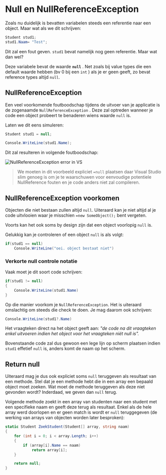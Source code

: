 # Null en NullReferenceException

Zoals nu duidelijk is bevatten variabelen steeds een referentie naar een object. Maar wat als we dit schrijven:

```csharp
Student stud1;
stud1.Naam= "Test";
```

Dit zal een fout geven. `stud1` bevat namelijk nog geen referentie. Maar wat dan wel?

Deze variabele bevat de waarde **`null`** . Net zoals bij value types die een default waarde hebben \(bv 0 bij een `int` \) als je er geen geeft, zo bevat reference types altijd `null`.

## NullReferenceException

Een veel voorkomende foutboodschap tijdens de uitvoer van je applicatie is de zogenaamde `NullReferenceException` . Deze zal optreden wanneer je code een object probeert te benaderen wiens waarde `null` is.

Laten we dit eens simuleren:

```csharp
Student stud1 = null;

Console.WriteLine(stud1.Name);
```

Dit zal resulteren in volgende foutboodschap:

![NullReferenceException error in VS](../../.gitbook/assets/nullref.png)

> We moeten in dit voorbeeld expliciet `=null` plaatsen daar Visual Studio slim genoeg is om je te waarschuwen voor eenvoudige potentiele NullReference fouten en je code anders niet zal compileren.

## NullReferenceException voorkomen

Objecten die niet bestaan zullen altijd `null`. Uiteraard kan je niet altijd al je code uitvlooien waar je misschien `=new SomeObject();` bent vergeten.

Voorts kan het ook soms by design zijn dat een object voorlopig `null` is.

Gelukkig kan je controleren of een object `null` is als volgt:

```csharp
if(stud1 == null)
    Console.WriteLine("oei. object bestaat niet")
```

### Verkorte null controle notatie

Vaak moet je dit soort code schrijven:

```csharp
if(stud1 != null)
{
    Console.WriteLine(stud1.Name)
}
```

Op die manier voorkom je `NullReferenceException`. Het is uiteraard omslachtig om steeds die check te doen. Je mag daarom ook schrijven:

```csharp
Console.WriteLine(stud1?.Name)
```

Het vraagteken direct na het object geeft aan: _"de code na dit vraagteken enkel uitvoeren indien het object voor het vraagteken niét null is"._

Bovenstaande code zal dus gewoon een lege lijn op scherm plaatsen indien `stud1` effetief `null` is, anders komt de naam op het scherm.

## Return null

Uiteraard mag je dus ook expliciet soms `null` teruggeven als resultaat van een methode. Stel dat je een methode hebt die in een array een bepaald object moet zoeken. Wat moet de methode teruggeven als deze niet gevonden wordt? Inderdaad, we geven dan `null` terug.

Volgende methode zoekt in een array van studenten naar een student met een specifieke naam en geeft deze terug als resultaat. Enkel als de hele array werd doorlopen en er geen match is wordt er `null` teruggegeven \(de werking van arrays van objecten worden later besproken\):

```csharp
static Student ZoekStudent(Student[] array, string naam)
{
    for (int i = 0; i < array.Length; i++)
    {
        if (array[i].Name == naam)
            return array[i];
    }

    return null;
}
```

